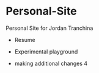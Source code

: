 # Personal-Site

Personal Site for Jordan Tranchina

-   Resume
-   Experimental playground


-   making additional changes 4
